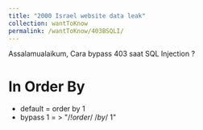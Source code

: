 ```yaml
---
title: "2000 Israel website data leak"
collection: wantToKnow
permalink: /wantToKnow/403BSQLI/
---
```


Assalamualaikum, Cara bypass 403 saat SQL Injection ?

# In Order By
- default = order by 1
- bypass 1 = > "/*!order*/ /*by*/ 1"
